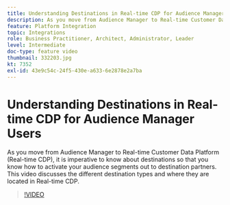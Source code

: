 ```yaml
---
title: Understanding Destinations in Real-time CDP for Audience Manager Users
description: As you move from Audience Manager to Real-time Customer Data Platform (Real-time CDP), it is imperative to know about destinations so that you know how to activate your audience segments out to destination partners. This video discusses the different destination types and where they are located in Real-time CDP.
feature: Platform Integration
topic: Integrations
role: Business Practitioner, Architect, Administrator, Leader
level: Intermediate
doc-type: feature video
thumbnail: 332203.jpg
kt: 7352
exl-id: 43e9c54c-24f5-430e-a633-6e2878e2a7ba
---
```

# Understanding Destinations in Real-time CDP for Audience Manager Users

As you move from Audience Manager to Real-time Customer Data Platform (Real-time CDP), it is imperative to know about destinations so that you know how to activate your audience segments out to destination partners. This video discusses the different destination types and where they are located in Real-time CDP.

>[!VIDEO](https://video.tv.adobe.com/v/332203/?quality=12&learn=on)

